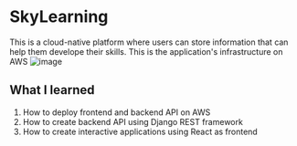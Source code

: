 # SkyLearning

This is a cloud-native platform where users can store information that can help them develope their skills.
This is the application's infrastructure on AWS
![image](https://github.com/user-attachments/assets/bfd86af7-3aa7-4408-9ecc-be72520f5aaa)

## What I learned
1. How to deploy frontend and backend API on AWS
2. How to create backend API using Django REST framework
3. How to create interactive applications using React as frontend
